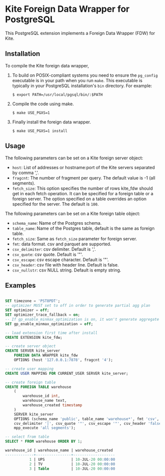 Kite Foreign Data Wrapper for PostgreSQL
=========================================

This PostgreSQL extension implements a Foreign Data Wrapper (FDW) for
Kite.

Installation
------------

To compile the Kite foreign data wrapper,

1. To build on POSIX-compliant systems you need to ensure the
   `pg_config` executable is in your path when you run `make`. This
   executable is typically in your PostgreSQL installation's `bin`
   directory. For example:

    ```
    $ export PATH=/usr/local/pgsql/bin/:$PATH
    ```

2. Compile the code using make.

    ```
    $ make USE_PGXS=1
    ```

3.  Finally install the foreign data wrapper.

    ```
    $ make USE_PGXS=1 install
    ```

Usage
-----

The following parameters can be set on a Kite foreign server object:

  * `host`: List of addresses or hostname:port of the Kite servers separated by comma ','.
  * `fragcnt`: The number of fragment per query. The default value is -1 (all segments).
  * `fetch_size`: This option specifies the number of rows kite_fdw should
    get in each fetch operation. It can be specified for a foreign table or
    a foreign server. The option specified on a table overrides an option
    specified for the server. The default is `100`.

The following parameters can be set on a Kite foreign table object:

  * `schema_name`: Name of the Postgres schema.
  * `table_name`: Name of the Postgres table, default is the same as
    foreign table.
  * `fetch_size`: Same as `fetch_size` parameter for foreign server.
  * `fmt`: data format. csv and parquet are supported.
  * `csv_delimiter`: csv delimiter. Default is ','.
  * `csv_quote`: csv quote. Default is '"'.
  * `csv_escape`: csv escape character. Default is '"'.
  * `csv_header`: csv file with header line. Default is false.
  * `csv_nullstr`: csv NULL string. Default is empty string.

Examples
--------

```sql

SET timezone = 'PST8PDT';
-- optimizer MUST set to off in order to generate partial agg plan
SET optimizer = off;
SET optimizer_trace_fallback = on;
-- If gp_enable_minmax_optimization is on, it won't generate aggregate functions pushdown plan.
SET gp_enable_minmax_optimization = off;

-- load extension first time after install
CREATE EXTENSION kite_fdw;

-- create server object
CREATE SERVER kite_server
	FOREIGN DATA WRAPPER kite_fdw
	OPTIONS (host '127.0.0.1:7878', fragcnt '4');

-- create user mapping
CREATE USER MAPPING FOR CURRENT_USER SERVER kite_server;

-- create foreign table
CREATE FOREIGN TABLE warehouse
	(
		warehouse_id int,
		warehouse_name text,
		warehouse_created timestamp
	)
	SERVER kite_server
	OPTIONS (schema_name 'public', table_name 'warehouse*', fmt 'csv', 
	csv_delimiter '|', csv_quote '"', csv_escape '"', csv_header 'false', csv_nullstr '',
	mpp_execute 'all segments');

-- select from table
SELECT * FROM warehouse ORDER BY 1;

warehouse_id | warehouse_name | warehouse_created
-------------+----------------+-------------------
           1 | UPS            | 10-JUL-20 00:00:00
           2 | TV             | 10-JUL-20 00:00:00
           3 | Table          | 10-JUL-20 00:00:00

